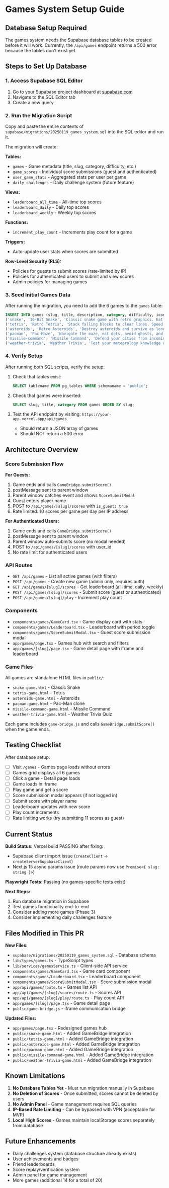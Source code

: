 # Games System Setup Guide

## Database Setup Required

The games system needs the Supabase database tables to be created before it will work. Currently, the `/api/games` endpoint returns a 500 error because the tables don't exist yet.

## Steps to Set Up Database

### 1. Access Supabase SQL Editor

1. Go to your Supabase project dashboard at [supabase.com](https://supabase.com)
2. Navigate to the SQL Editor tab
3. Create a new query

### 2. Run the Migration Script

Copy and paste the entire contents of `supabase/migrations/20250119_games_system.sql` into the SQL editor and run it.

The migration will create:

**Tables:**
- `games` - Game metadata (title, slug, category, difficulty, etc.)
- `game_scores` - Individual score submissions (guest and authenticated)
- `user_game_stats` - Aggregated stats per user per game
- `daily_challenges` - Daily challenge system (future feature)

**Views:**
- `leaderboard_all_time` - All-time top scores
- `leaderboard_daily` - Daily top scores
- `leaderboard_weekly` - Weekly top scores

**Functions:**
- `increment_play_count` - Increments play count for a game

**Triggers:**
- Auto-update user stats when scores are submitted

**Row-Level Security (RLS):**
- Policies for guests to submit scores (rate-limited by IP)
- Policies for authenticated users to submit and view scores
- Admin policies for managing games

### 3. Seed Initial Games Data

After running the migration, you need to add the 6 games to the `games` table:

```sql
INSERT INTO games (slug, title, description, category, difficulty, icon_emoji, html_file, featured, is_active) VALUES
('snake', '16-Bit Snake', 'Classic snake game with retro graphics. Eat food, grow longer, avoid walls and yourself!', 'arcade', 'easy', '🐍', 'snake-game.html', true, true),
('tetris', 'Retro Tetris', 'Stack falling blocks to clear lines. Speed increases as you level up!', 'puzzle', 'medium', '🔲', 'tetris-game.html', true, true),
('asteroids', 'Retro Asteroids', 'Destroy asteroids and survive as long as possible in this classic space shooter.', 'shooter', 'medium', '🚀', 'asteroids-game.html', false, true),
('pacman', 'Pac-Maze', 'Navigate the maze, eat dots, avoid ghosts, and chase high scores!', 'arcade', 'medium', '👾', 'pacman-game.html', true, true),
('missile-command', 'Missile Command', 'Defend your cities from incoming missiles with defensive fire.', 'strategy', 'hard', '🚀', 'missile-command-game.html', false, true),
('weather-trivia', 'Weather Trivia', 'Test your meteorology knowledge with this weather trivia quiz.', 'trivia', 'easy', '⛈️', 'weather-trivia-game.html', false, true);
```

### 4. Verify Setup

After running both SQL scripts, verify the setup:

1. Check that tables exist:
   ```sql
   SELECT tablename FROM pg_tables WHERE schemaname = 'public';
   ```

2. Check that games were inserted:
   ```sql
   SELECT slug, title, category FROM games ORDER BY slug;
   ```

3. Test the API endpoint by visiting: `https://your-app.vercel.app/api/games`
   - Should return a JSON array of games
   - Should NOT return a 500 error

## Architecture Overview

### Score Submission Flow

**For Guests:**
1. Game ends and calls `GameBridge.submitScore()`
2. postMessage sent to parent window
3. Parent window catches event and shows `ScoreSubmitModal`
4. Guest enters player name
5. POST to `/api/games/[slug]/scores` with `is_guest: true`
6. Rate limited: 10 scores per game per day per IP address

**For Authenticated Users:**
1. Game ends and calls `GameBridge.submitScore()`
2. postMessage sent to parent window
3. Parent window auto-submits score (no modal needed)
4. POST to `/api/games/[slug]/scores` with user_id
5. No rate limit for authenticated users

### API Routes

- `GET /api/games` - List all active games (with filters)
- `POST /api/games` - Create new game (admin only, requires auth)
- `GET /api/games/[slug]/scores` - Get leaderboard (all-time, daily, weekly)
- `POST /api/games/[slug]/scores` - Submit score (guest or authenticated)
- `POST /api/games/[slug]/play` - Increment play count

### Components

- `components/games/GameCard.tsx` - Game display card with stats
- `components/games/Leaderboard.tsx` - Leaderboard with period toggle
- `components/games/ScoreSubmitModal.tsx` - Guest score submission modal
- `app/games/page.tsx` - Games hub with search and filters
- `app/games/[slug]/page.tsx` - Game detail page with iframe and leaderboard

### Game Files

All games are standalone HTML files in `public/`:
- `snake-game.html` - Classic Snake
- `tetris-game.html` - Tetris
- `asteroids-game.html` - Asteroids
- `pacman-game.html` - Pac-Man clone
- `missile-command-game.html` - Missile Command
- `weather-trivia-game.html` - Weather Trivia Quiz

Each game includes `game-bridge.js` and calls `GameBridge.submitScore()` when the game ends.

## Testing Checklist

After database setup:

- [ ] Visit `/games` - Games page loads without errors
- [ ] Games grid displays all 6 games
- [ ] Click a game - Detail page loads
- [ ] Game loads in iframe
- [ ] Play game and get a score
- [ ] Score submission modal appears (if not logged in)
- [ ] Submit score with player name
- [ ] Leaderboard updates with new score
- [ ] Play count increments
- [ ] Rate limiting works (try submitting 11 scores as guest)

## Current Status

**Build Status:** Vercel build PASSING after fixing:
- Supabase client import issue (`createClient` → `createServerSupabaseClient`)
- Next.js 15 async params issue (route params now use `Promise<{ slug: string }>`)

**Playwright Tests:** Passing (no games-specific tests exist)

**Next Steps:**
1. Run database migration in Supabase
2. Test games functionality end-to-end
3. Consider adding more games (Phase 3)
4. Consider implementing daily challenges feature

## Files Modified in This PR

**New Files:**
- `supabase/migrations/20250119_games_system.sql` - Database schema
- `lib/types/games.ts` - TypeScript types
- `lib/services/gamesService.ts` - Client-side API service
- `components/games/GameCard.tsx` - Game card component
- `components/games/Leaderboard.tsx` - Leaderboard component
- `components/games/ScoreSubmitModal.tsx` - Score submission modal
- `app/api/games/route.ts` - Games list API
- `app/api/games/[slug]/scores/route.ts` - Scores API
- `app/api/games/[slug]/play/route.ts` - Play count API
- `app/games/[slug]/page.tsx` - Game detail page
- `public/game-bridge.js` - iframe communication bridge

**Updated Files:**
- `app/games/page.tsx` - Redesigned games hub
- `public/snake-game.html` - Added GameBridge integration
- `public/tetris-game.html` - Added GameBridge integration
- `public/asteroids-game.html` - Added GameBridge integration
- `public/pacman-game.html` - Added GameBridge integration
- `public/missile-command-game.html` - Added GameBridge integration
- `public/weather-trivia-game.html` - Added GameBridge integration

## Known Limitations

1. **No Database Tables Yet** - Must run migration manually in Supabase
2. **No Deletion of Scores** - Once submitted, scores cannot be deleted by users
3. **No Admin Panel** - Game management requires SQL queries
4. **IP-Based Rate Limiting** - Can be bypassed with VPN (acceptable for MVP)
5. **Local High Scores** - Games maintain localStorage scores separately from database

## Future Enhancements

- Daily challenges system (database structure already exists)
- User achievements and badges
- Friend leaderboards
- Score replay/verification system
- Admin panel for game management
- More games (additional 14 for a total of 20)
